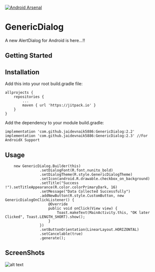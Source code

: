 [![Android Arsenal](https://img.shields.io/badge/Android%20Arsenal-Generic%20Dialog-brightgreen.svg?style=flat)](https://android-arsenal.com/details/1/7680)

# GenericDialog

A new AlertDialog for Android is here...!!

## Getting Started
## Installation
Add this into your root build.gradle file:

```
allprojects {
	repositories {
		...
		maven { url 'https://jitpack.io' }
	}
}
```
Add the dependency to your module build.gradle:
```
implementation 'com.github.jaidevnaik5886:GenericDialog:2.2'
implementation 'com.github.jaidevnaik5886:GenericDialog:2.3' //For AndroidX Support

```
## Usage 
```
    new GenericDialog.Builder(this)
                .setDialogFont(R.font.nunito_bold)
                .setDialogTheme(R.style.GenericDialogTheme)
                .setIcon(android.R.drawable.checkbox_on_background)
                .setTitle("Success  !").setTitleAppearance(R.color.colorPrimaryDark, 16)
                .setMessage("Data Collected Successfully")
                .addNewButton(R.style.CustomButton, new GenericDialogOnClickListener() {
                    @Override
                    public void onClick(View view) {
                        Toast.makeText(MainActivity.this, "OK later Clicked", Toast.LENGTH_SHORT).show();
                    }
                })
                .setButtonOrientation(LinearLayout.HORIZONTAL)
                .setCancelable(true)
                .generate();
```
## ScreenShots

![alt text](https://raw.githubusercontent.com/jaidevnaik5886/GenericDialog/master/img.png)



